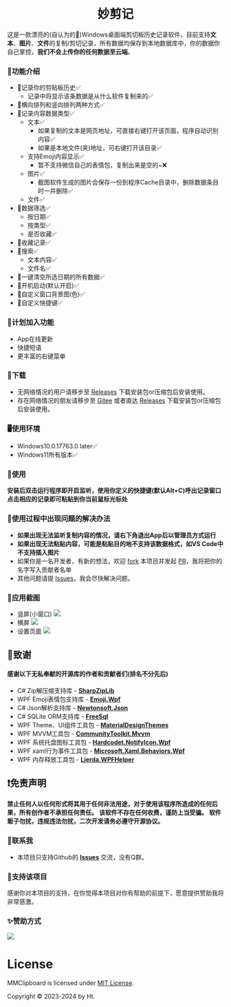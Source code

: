 

<h1 align="center">妙剪记</h1>

这是一款漂亮的(自认为的🤣)Windows桌面端剪切板历史记录软件，目前支持**文本**、**图片**、**文件**的复制/剪切记录，所有数据均保存到本地数据库中，你的数据你自己掌控，**我们不会上传你的任何数据至云端**。

### 🍋功能介绍
- 🍑记录你的剪贴板历史✅
  - 记录中将显示该条数据是从什么软件复制来的✅
- 🍓横向排列和竖向排列两种方式✅
- 🍒记录内容数据类型✅
  - 文本✅
    - 如果复制的文本是网页地址，可直接右键打开该页面，程序自动识别内容✅
    - 如果是本地文件(夹)地址，可右键打开该目录✅
  - 支持Emoji内容显示✅
    - 暂不支持微信自己的表情包，复制出来是空的~❌
  - 图片✅
    - 截图软件生成的图片会保存一份到程序Cache目录中，删除数据条目时一并删除✅
  - 文件✅
- 🍆数据筛选✅
  - 按日期✅
  - 按类型✅
  - 是否收藏✅
- 🥑收藏记录✅
- 🥕搜索✅
  - 文本内容✅
  - 文件名✅
- 🍄一键清空所选日期的所有数据✅
- 🌰开机启动(默认开启)✅
- 🥒自定义窗口背景图(色)✅
- 🌽自定义快捷键✅

### 🦤计划加入功能
- App在线更新
- 快捷短语
- 更丰富的右键菜单

### 🎃下载
- 无网络情况的用户请移步至 [Releases](https://github.com/ProjectLion/MMClipboard/releases) 下载安装包or压缩包后安装使用。
- 存在网络情况的朋友请移步至 [Gitee](https://gitee.com/HtReturnTrue/MMClipboard) 或者直达 [Releases](https://gitee.com/HtReturnTrue/MMClipboard/releases) 下载安装包or压缩包后安装使用。

### 🖥️使用环境
- Windows10.0.17763.0 later✅
- Windows11所有版本✅

### 🔧使用
**安装后双击运行程序即开启监听，使用你定义的快捷键(默认Alt+C)呼出记录窗口点击相应的记录即可粘贴到你当前鼠标光标处**

### 🔧使用过程中出现问题的解决办法
- **如果出现无法监听复制内容的情况，请右下角退出App后以管理员方式运行**
- **如果出现无法粘贴内容，可能是粘贴目的地不支持该数据格式，如VS Code中不支持插入图片**
- 如果你是一名开发者，有新的想法，欢迎 [fork](https://github.com/ProjectLion/MMClipboard/forks) 本项目并发起 [PR](https://github.com/ProjectLion/MMClipboard/pulls)，我将把你的名字写入贡献者名单
- 其他问题请提 [Issues](https://github.com/ProjectLion/MMClipboard/issues)，我会尽快解决问题。

### 📸应用截图
  - 竖屏(小窗口)
  ![](./doc/preview/SmallSnip.png)
  - 横屏
  ![](./doc/preview/MaxSnip.png)
  - 设置页面
  ![](./doc/preview/SettingSnip.png)

## 🙏致谢 
#### 感谢以下无私奉献的开源库的作者和贡献者们(排名不分先后)
- C# Zip解压缩支持库 - [__SharpZipLib__](https://github.com/icsharpcode/SharpZipLib)
- WPF Emoji表情包支持库 - [__Emoji.Wpf__](https://github.com/samhocevar/emoji.wpf)
- C# Json解析支持库 - [__Newtonsoft.Json__](https://github.com/JamesNK/Newtonsoft.Json)
- C# SQLite ORM支持库 - [__FreeSql__](https://github.com/dotnetcore/FreeSql)
- WPF Theme、UI组件工具包 - [__MaterialDesignThemes__](https://github.com/MaterialDesignInXAML/MaterialDesignInXamlToolkit)
- WPF MVVM工具包 - [__CommunityToolkit.Mvvm__](https://github.com/CommunityToolkit/dotnet)
- WPF 系统托盘图标工具包 - [__Hardcodet.NotifyIcon.Wpf__](https://github.com/hardcodet/wpf-notifyicon)
- WPF xaml行为事件工具包 - [__Microsoft.Xaml.Behaviors.Wpf__](https://github.com/Microsoft/XamlBehaviorsWpf)
- WPF 内存释放工具包 - [__Lierda.WPFHelper__](https://www.nuget.org/packages/Lierda.WPFHelper)

## ❗免责声明
**禁止任何人以任何形式将其用于任何非法用途，对于使用该程序所造成的任何后果，所有创作者不承担任何责任。**
**该软件不存在任何收费，谨防上当受骗。**
**软件贩子勿扰，违规违法勿扰，二次开发请务必遵守开源协议。**

### 🤙联系我
- 本项目只支持Github的 [__Issues__](https://github.com/ProjectLion/MMClipboard/issues) 交流，没有Q群。

### 🏅支持该项目
感谢你对本项目的支持，在你觉得本项目对你有帮助的前提下，愿意提供赞助我将非常感激。

### ✨赞助方式
![](./doc/QRCode/WeChat.jpg)

# License

MMClipboard is licensed under [MIT License](./LICENSE).

Copyright © 2023-2024 by Ht.
